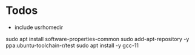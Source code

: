 # Todos

* include usrhomedir

sudo apt install software-properties-common
sudo add-apt-repository -y ppa:ubuntu-toolchain-r/test
sudo apt install -y gcc-11
